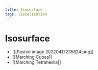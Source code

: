 ```yaml
---
title: Isosurface
tags: visualization
---
```


# Isosurface
- ![[Pasted image 20220417235824.png]]
- [[Marching Cubes]]
- [[Marching Tetrahedra]]






































